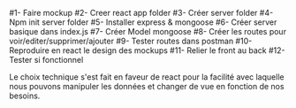 #1- Faire mockup
#2- Creer react app folder
#3- Créer server folder
#4- Npm init server folder
#5- Installer express & mongoose
#6- Créer server basique dans index.js
#7- Créer Model mongoose
#8- Créer les routes pour voir/editer/supprimer/ajouter
#9- Tester routes dans postman
#10- Reproduire en react le design des mockups
#11- Relier le front au back
#12- Tester si fonctionnel

Le choix technique s'est fait en faveur de react pour la facilité avec laquelle nous pouvons manipuler les données et changer de vue en fonction de nos besoins.

